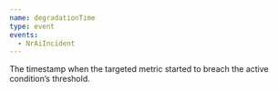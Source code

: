 ```yaml
---
name: degradationTime
type: event
events:
  - NrAiIncident
---
```


The timestamp when the targeted metric started to breach the active condition’s threshold.
